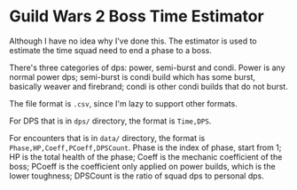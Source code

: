 # Guild Wars 2 Boss Time Estimator

Although I have no idea why I've done this. The estimator is used to estimate the time squad need to end a phase to a boss.

There's three categories of dps: power, semi-burst and condi. Power is any normal power dps; semi-burst is condi build which has some burst, basically weaver and firebrand; condi is other condi builds that do not burst.

The file format is `.csv`, since I'm lazy to support other formats.

For DPS that is in `dps/` directory, the format is `Time,DPS`.

For encounters that is in `data/` directory, the format is `Phase,HP,Coeff,PCoeff,DPSCount`. Phase is the index of phase, start from 1; HP is the total health of the phase; Coeff is the mechanic coefficient of the boss; PCoeff is the coefficient only applied on power builds, which is the lower toughness; DPSCount is the ratio of squad dps to personal dps.
